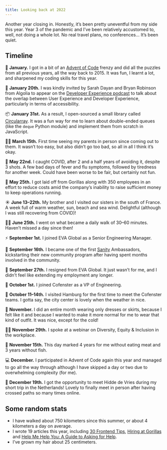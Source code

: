 ```yaml
---
title: Looking back at 2022
---
```


Another year closing in. Honestly, it’s been pretty uneventful from my side this year. Year 3 of the pandemic and I’ve been relatively accustomed to, well, not doing a whole lot. No real travel plans, no conferences… It’s been quiet.

## Timeline

🧩 **January.** I got in a bit of an [Advent of Code](https://adventofcode.com) frenzy and did all the puzzles from all previous years, all the way back to 2015. It was fun, I learnt a lot, and sharpened my coding skills for this year.

🎤 **January 20th.** I was kindly invited by Sarah Dayan and Bryan Robinson from Algolia to appear on the [Developer Experience podcast](https://developerexperience.buzzsprout.com/1806381/9919419-accessibility-and-developer-experience) to talk about the overlap between User Experience and Developer Experience, particularly in terms of accessibility.

📦 **January 31st.** As a result, I open-sourced a small library called [Circularray](https://github.com/KittyGiraudel/circularray). It was a fun way for me to learn about double-ended queues (like the `deque` Python module) and implement them from scratch in JavaScript.

🏳️‍⚧️ **March 15th.** First time seeing my parents in person since coming out to them. It wasn’t too easy, but also didn’t go too bad, so all in all I think it’s okay.

🤧 **May 22nd.** I caught COVID, after 2 and a half years of avoiding it, despite 3 shots. A few bad days of fever and flu symptoms, followed by tiredness for another week. Could have been worse to be fair, but certainly not fun.

🦍 **May 25th.** I got laid off from Gorillas along with 350 employees in an effort to reduce costs amid the company’s inability to raise sufficient money to keep operations running.

☀️ **June 13–22th.** My brother and I visited our sisters in the south of France. A week full of warm weather, sun, beach and sea wind. Delightful (although I was still recovering from COVID)!

🚶‍♀️ **June 25th.** I went on what became a daily walk of 30–60 minutes. Haven’t missed a day since then!

⚡️ **September 1st.** I joined EVA Global as a Senior Engineering Manager.

📣 **September 16th.** I became one of the first [Sanity](https://www.sanity.io/) Ambassadors, kickstarting their new community program after having spent months involved in the community.

🚪 **September 27th.** I resigned from EVA Global. It just wasn’t for me, and I didn’t feel like extending my employment any longer.

🎥 **October 1st.** I joined Cofenster as a VP of Engineering.

🌆 **October 11–14th.** I visited Hamburg for the first time to meet the Cofenster teams. I gotta say, the city center is lovely when the weather in nice.

👗 **November.** I did an entire month wearing only dresses or skirts, because I felt like it and because I wanted to make it more normal for me to wear that kind of outfit. It was nice, except for the cold!

🏳️‍🌈 **November 29th.** I spoke at a webinar on Diversity, Equity & Inclusion in the workplace.

🌱 **November 15th.** This day marked 4 years for me without eating meat and 3 years without fish.

💻 **December.** I participated in Advent of Code again this year and managed to go all the way through although I have skipped a day or two due to overwhelming complexity (for me).

👋 **December 19th.** I got the opportunity to meet Hidde de Vries during my short trip in the Netherlands! Lovely to finally meet in person after having crossed paths so many times online.

## Some random stats

- I have walked about 750 kilometers since this summer, or about 4 kilometers a day on average.
- I wrote 19 articles this year, including [30 Frontend Tips](/2022/01/04/30-frontend-tips), [Hiring at Gorillas](https://gorillas.io/en/blog/how-we-hire-product-design-and-engineering) and [Help Me Help You: A Guide to Asking for Help](/2022/07/15/a-guide-to-asking-for-help).
- I’ve grown my hair about 25 centimeters.
